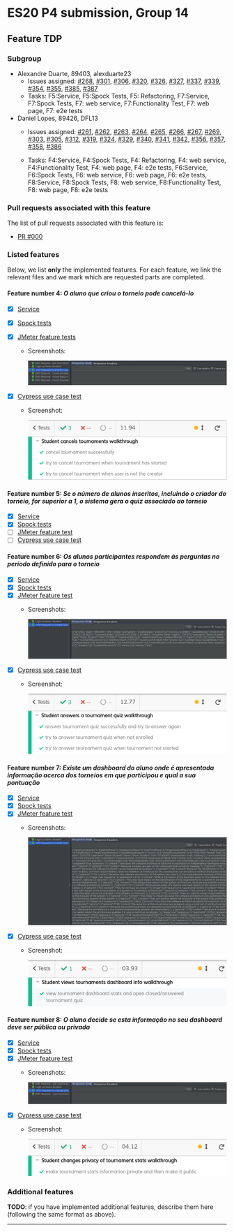 # ES20 P4 submission, Group 14

## Feature TDP

### Subgroup

 - Alexandre Duarte, 89403, alexduarte23
   + Issues assigned: [#268](https://github.com/tecnico-softeng/es20al_14-project/issues/268), [#301](https://github.com/tecnico-softeng/es20al_14-project/issues/301),
   [#306](https://github.com/tecnico-softeng/es20al_14-project/issues/306), [#320](https://github.com/tecnico-softeng/es20al_14-project/issues/320),
   [#326](https://github.com/tecnico-softeng/es20al_14-project/issues/326), [#327](https://github.com/tecnico-softeng/es20al_14-project/issues/327),
   [#337](https://github.com/tecnico-softeng/es20al_14-project/issues/337), [#339](https://github.com/tecnico-softeng/es20al_14-project/issues/339),
   [#354](https://github.com/tecnico-softeng/es20al_14-project/issues/354), [#355](https://github.com/tecnico-softeng/es20al_14-project/issues/355), 
   [#385](https://github.com/tecnico-softeng/es20al_14-project/issues/385), [#387](https://github.com/tecnico-softeng/es20al_14-project/issues/387)
   + Tasks: F5:Service, F5:Spock Tests, F5: Refactoring, F7:Service, F7:Spock Tests, F7: web service, F7:Functionality Test, F7: web page, F7: e2e tests
 - Daniel Lopes, 89426, DFL13
   + Issues assigned: [#261](https://github.com/tecnico-softeng/es20al_14-project/issues/261), [#262](https://github.com/tecnico-softeng/es20al_14-project/issues/262),
   [#263](https://github.com/tecnico-softeng/es20al_14-project/issues/263), [#264](https://github.com/tecnico-softeng/es20al_14-project/issues/264),
   [#265](https://github.com/tecnico-softeng/es20al_14-project/issues/265), [#266](https://github.com/tecnico-softeng/es20al_14-project/issues/266),
   [#267](https://github.com/tecnico-softeng/es20al_14-project/issues/267), [#269](https://github.com/tecnico-softeng/es20al_14-project/issues/269),
   [#303](https://github.com/tecnico-softeng/es20al_14-project/issues/303), [#305](https://github.com/tecnico-softeng/es20al_14-project/issues/305),
   [#312](https://github.com/tecnico-softeng/es20al_14-project/issues/312), [#319](https://github.com/tecnico-softeng/es20al_14-project/issues/319),
   [#324](https://github.com/tecnico-softeng/es20al_14-project/issues/324), [#329](https://github.com/tecnico-softeng/es20al_14-project/issues/329),
   [#340](https://github.com/tecnico-softeng/es20al_14-project/issues/340), [#341](https://github.com/tecnico-softeng/es20al_14-project/issues/341),
   [#342](https://github.com/tecnico-softeng/es20al_14-project/issues/342), [#356](https://github.com/tecnico-softeng/es20al_14-project/issues/356),
   [#357](https://github.com/tecnico-softeng/es20al_14-project/issues/357), [#358](https://github.com/tecnico-softeng/es20al_14-project/issues/358), 
   [#386](https://github.com/tecnico-softeng/es20al_14-project/issues/386)
   
   + Tasks: F4:Service, F4:Spock Tests, F4: Refactoring, F4: web service, F4:Functionality Test, F4: web page, F4: e2e tests, F6:Service, F6:Spock Tests, F6: web service, F6: web page, F6: e2e tests,
   F8:Service, F8:Spock Tests, F8: web service, F8:Functionality Test, F8: web page, F8: e2e tests
 
### Pull requests associated with this feature

The list of pull requests associated with this feature is:

 - [PR #000](https://github.com)


### Listed features

Below, we list **only** the implemented features. For each feature, we link the relevant files and we mark which are requested parts are completed.

#### Feature number 4: _O aluno que criou o torneio pode cancelá-lo_

 - [x] [Service](https://github.com)
 - [x] [Spock tests](https://github.com)
 - [x] [JMeter feature tests](https://github.com)
   + Screenshots:
      
     ![Test results](p4-images/CancelTournamentFeatureTest.png)
     
 - [x] [Cypress use case test](https://github.com)
   + Screenshot: 
   
     ![Test results](p4-images/CancelTournamentE2ETest.png)

#### Feature number 5: _Se o número de alunos inscritos, incluindo o criador do torneio, for superior a 1, o sistema gera o quiz associado ao torneio_

 - [x] [Service](https://github.com)
 - [x] [Spock tests](https://github.com)
 - [ ] [JMeter feature test](https://github.com)
 - [ ] [Cypress use case test](https://github.com)

#### Feature number 6: _Os alunos participantes respondem às perguntas no período definido para o torneio_

 - [x] [Service](https://github.com)
 - [x] [Spock tests](https://github.com)
 - [X] [JMeter feature test](https://github.com)
    + Screenshots:
       
      ![Test results](p4-images/TimeSubmissionFeatureTest.png)
 - [X] [Cypress use case test](https://github.com)
    + Screenshot: 
    
      ![Test results](p4-images/TimeSubmissionE2ETest.png)

#### Feature number 7: _Existe um dashboard do aluno onde é apresentada informação acerca dos torneios em que participou e qual a sua pontuação_

 - [x] [Service](https://github.com)
 - [x] [Spock tests](https://github.com)
 - [X] [JMeter feature test](https://github.com)
    + Screenshots:
       
      ![Test results](p4-images/GetTournamentStatsFeatureTest.png)
 - [X] [Cypress use case test](https://github.com)
    + Screenshot: 
    
      ![Test results](p4-images/GetTournamentStatsE2ETest.png)

#### Feature number 8: _O aluno decide se esta informação no seu dashboard deve ser pública ou privada_

 - [x] [Service](https://github.com)
 - [x] [Spock tests](https://github.com)
 - [X] [JMeter feature test](https://github.com)
    + Screenshots:
       
      ![Test results](p4-images/ChangeTournamentsStatsPrivacyFeatureTest.png)
 - [X] [Cypress use case test](https://github.com)
    + Screenshot: 
    
      ![Test results](p4-images/ChangeTournamentsStatsPrivacyE2ETest.png)



### Additional features

**TODO**: if you have implemented additional features, describe them here (following the same format as above).


---